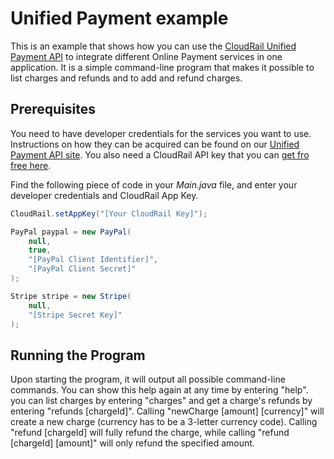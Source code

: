 # Unified Payment example
This is an example that shows how you can use the [CloudRail Unified Payment API](https://cloudrail.com/integrations/interfaces/Payment;platformId=Java) to integrate different Online Payment services in one application. It is a simple command-line program that makes it possible to list charges and refunds and to add and refund charges.

## Prerequisites

You need to have developer credentials for the services you want to use. Instructions on how they can be acquired can be found on our [Unified Payment API site](https://cloudrail.com/integrations/interfaces/Payment;platformId=Java). You also need a CloudRail API key that you can [get fro free here](https://cloudrail.com/signup).

Find the following piece of code in your *Main.java* file, and enter your developer credentials and CloudRail App Key.

```java
CloudRail.setAppKey("[Your CloudRail Key]");

PayPal paypal = new PayPal(
    null,
    true,
    "[PayPal Client Identifier]",
    "[PayPal Client Secret]"
);

Stripe stripe = new Stripe(
    null,
    "[Stripe Secret Key]"
);
```

## Running the Program

Upon starting the program, it will output all possible command-line commands. You can show this help again at any time by entering "help". you can list charges by entering "charges" and get a charge's refunds by entering "refunds [chargeId]". Calling "newCharge [amount] [currency]" will create a new charge (currency has to be a 3-letter currency code). Calling "refund [chargeId] will fully refund the charge, while calling "refund [chargeId] [amount]" will only refund the specified amount.